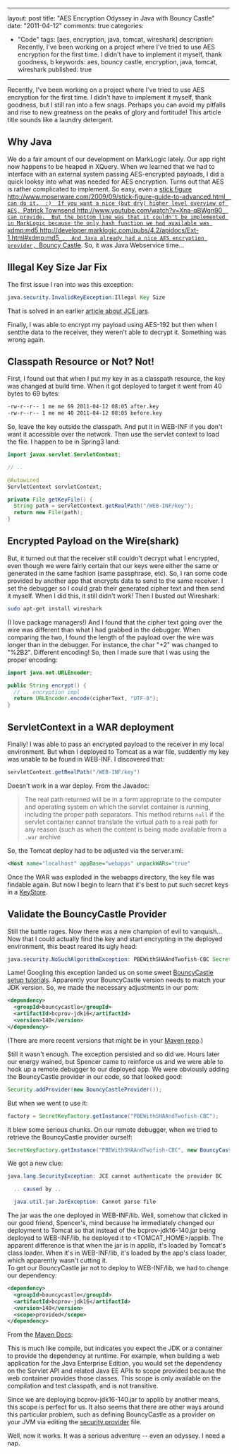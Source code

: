 
---
layout: post
title: "AES Encryption Odyssey in Java with Bouncy Castle"
date: "2011-04-12"
comments: true
categories:
  - "Code"
tags: [aes, encryption, java, tomcat, wireshark]
description: Recently, I've been working on a project where I've tried to use AES encryption for the first time.  I didn't have to implement it myself, thank goodness, b
keywords: aes, bouncy castle, encryption, java, tomcat, wireshark
published: true
---

Recently, I've been working on a project where I've tried to use AES encryption for the first time.  I didn't have to implement it myself, thank goodness, but I still ran into a few snags.  Perhaps you can avoid my pitfalls and rise to new greatness on the peaks of glory and fortitude!  This article title sounds like a laundry detergent.

<!--more-->

Why Java
-----------

We do a fair amount of our development on MarkLogic lately.  Our app right now happens to be heaped in XQuery.  When we learned that we had to interface with an external system passing AES-encrypted payloads, I did a quick looksy into what was needed for AES encryption.  Turns out that AES is rather complicated to implement.  So easy, even a [stick figure <http://www.moserware.com/2009/09/stick-figure-guide-to-advanced.html>`_ can do it.  :)  If you want a nice (but dry) higher level overview of AES, `Patrick Townsend <http://www.youtube.com/watch?v=Xna-qBWgn90>`_ can provide.  But the bottom line was that it couldn't be implemented in MarkLogic because the only hash function we had available was `xdmp:md5 <http://developer.marklogic.com/pubs/4.2/apidocs/Ext-1.html#xdmp:md5>`_.  And Java already had a nice AES encryption provider, `Bouncy Castle](http://www.bouncycastle.org/).  So, it was Java Webservice time...

Illegal Key Size Jar Fix
---------------------------

The first issue I ran into was this exception:

```java
java.security.InvalidKeyException:Illegal Key Size
```

That is solved in an earlier [article about JCE jars](http://rockycode.com/blog/java-encryption-illegal-key-size/).

Finally, I was able to encrypt my payload using AES-192 but then when I sentthe data to the receiver, they weren't able to decrypt it.  Something was wrong again.

Classpath Resource or Not?  Not!
---------------------------------------

First, I found out that when I put my key in as a classpath resource, the key was changed at build time.  When it got deployed to target it went from 40 bytes to 69 bytes:

```bash
-rw-r--r-- 1 me me 69 2011-04-12 08:05 after.key
-rw-r--r-- 1 me me 40 2011-04-12 08:05 before.key
```

So, leave the key outside the classpath.  And put it in WEB-INF if you don't want it accessible over the network.  Then use the servlet context to load the file.  I happen to be in Spring3 land:

```java
import javax.servlet.ServletContext;

// ..

@Autowired
ServletContext servletContext;

private File getKeyFile() {
  String path = servletContext.getRealPath("/WEB-INF/key");
  return new File(path);
}
```

Encrypted Payload on the Wire(shark)
--------------------------------------------

But, it turned out that the receiver still couldn't decrypt what I encrypted, even though we were fairly certain that our keys were either the same or generated in the same fashion (same passphrase, etc).  So, I ran some code provided by another app that encrypts data to send to the same receiver.  I set the debugger so I could grab their generated cipher text and then send it myself.  When I did this, it still didn't work!  Then I busted out Wireshark:

```bash
sudo apt-get install wireshark
```

(I love package managers!)  And I found that the cipher text going over the wire was different than what I had grabbed in the debugger.  When comparing the two, I found the length of the payload over the wire was longer than in the debugger.  For instance, the char "+2" was changed to "%2B2".  Different encoding!  So, then I made sure that I was using the proper encoding:

```java
import java.net.URLEncoder;

public String encrypt() {
  // .. encryption impl
  return URLEncoder.encode(cipherText, "UTF-8");
}
```

ServletContext in a WAR deployment
-------------------------------------------

Finally!  I was able to pass an encrypted payload to the receiver in my local environment.  But when I deployed to Tomcat as a war file, suddently my key was unable to be found in WEB-INF.  I discovered that:

```java
servletContext.getRealPath("/WEB-INF/key")
```

Doesn't work in a war deploy.  From the Javadoc:

>  The real path returned will be in a form appropriate to the computer and operating system on which the servlet container is running, including the proper path separators. This method returns <code>null</code> if the servlet container cannot translate the virtual path to a real path for any reason (such as when the content is being made available from a <code>.war</code> archive

So, the Tomcat deploy had to be adjusted via the server.xml:

```xml
<Host name="localhost" appBase="webapps" unpackWARs="true" 
```

Once the WAR was exploded in the webapps directory, the key file was findable again.  But now I begin to learn that it's best to put such secret keys in a [KeyStore](http://download.oracle.com/javase/6/docs/api/java/security/KeyStore.html).  

Validate the BouncyCastle Provider
-----------------------------------------

Still the battle rages.  Now there was a new champion of evil to vanquish... Now that I could actually find the key and start encrypting in the deployed environment, this beast reared its ugly head:

```java
java.security.NoSuchAlgorithmException: PBEWithSHAAndTwofish-CBC SecretKeyFactory not available
```

Lame!  Googling this exception landed us on some sweet [BouncyCastle setup tutorials](http://sce.uhcl.edu/yang/teaching/JDK_JCE_environment_Configuration.htm).  Apparently your BouncyCastle version needs to match your JDK version.  So, we made the necessary adjustments in our pom:

```xml
<dependency>
  <groupId>bouncycastle</groupId>
  <artifactId>bcprov-jdk16</artifactId>
  <version>140</version>
</dependency>
```

(There are more recent versions that might be in your [Maven repo](http://repo2.maven.org/maven2/org/bouncycastle/).)

Still it wasn't enough.  The exception persisted and so did we.  Hours later our energy wained, but Spencer came to reinforce us and we were able to hook up a remote debugger to our deployed app.  We were obviously adding the BouncyCastle provider in our code, so that looked good:

```java
Security.addProvider(new BouncyCastleProvider());
```

But when we went to use it:

```java
factory = SecretKeyFactory.getInstance("PBEWithSHAAndTwofish-CBC");
```

It blew some serious chunks.  On our remote debugger, when we tried to retrieve the BouncyCastle provider ourself:

```java
SecretKeyFactory.getInstance("PBEWithSHAAndTwofish-CBC", new BouncyCastleProvider())
```

We got a new clue:

```java
java.lang.SecurityException: JCE cannot authenticate the provider BC

  .. caused by ..

  java.util.jar.JarException: Cannot parse file
```

The jar was the one deployed in WEB-INF/lib.  Well, somehow that clicked in our good friend, Spencer's, mind because he immediately changed our deployment to Tomcat so that instead of the bcprov-jdk16-140.jar being deployed to WEB-INF/lib, he deployed it to <TOMCAT_HOME>/applib.  The apparent difference is that when the jar is in applib, it's loaded by Tomcat's class loader.  When it's in WEB-INF/lib, it's loaded by the app's class loader, which apparently wasn't cutting it.  
To get our BouncyCastle jar not to deploy to WEB-INF/lib, we had to change our dependency:

```xml
<dependency>
  <groupId>bouncycastle</groupId>
  <artifactId>bcprov-jdk16</artifactId>
  <version>140</version>
  <scope>provided</scope>
</dependency>
```

From the [Maven Docs](http://maven.apache.org/guides/introduction/introduction-to-dependency-mechanism.html):

  This is much like compile, but indicates you expect the JDK or a container to provide the dependency at runtime. For example, when building a web application for the Java Enterprise Edition, you would set the dependency on the Servlet API and related Java EE APIs to scope provided because the web container provides those classes. This scope is only available on the compilation and test classpath, and is not transitive.

Since we are deploying bcprov-jdk16-140.jar to applib by another means, this scope is perfect for us.  It also seems that there are other ways around this particular problem, such as defining BouncyCastle as a provider on your JVM via editing the [security.provider](http://www.randombugs.com/java/javalangsecurityexception-jce-authenticate-provider-bc.html) file.

Well, now it works.  It was a serious adventure -- even an odyssey.  I need a nap.

  
